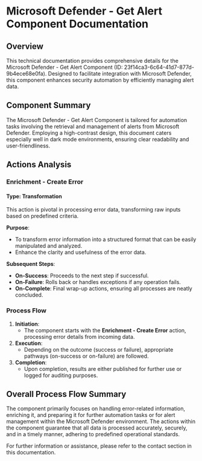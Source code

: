 # Microsoft Defender - Get Alert Component Documentation

## Overview
This technical documentation provides comprehensive details for the Microsoft Defender - Get Alert Component (ID: 23f14ca3-6c64-41d7-877d-9b4ece68e0fa). Designed to facilitate integration with Microsoft Defender, this component enhances security automation by efficiently managing alert data.

## Component Summary
The Microsoft Defender - Get Alert Component is tailored for automation tasks involving the retrieval and management of alerts from Microsoft Defender. Employing a high-contrast design, this document caters especially well in dark mode environments, ensuring clear readability and user-friendliness.

## Actions Analysis

### Enrichment - Create Error
#### Type: Transformation
This action is pivotal in processing error data, transforming raw inputs based on predefined criteria.

**Purpose**: 
- To transform error information into a structured format that can be easily manipulated and analyzed.
- Enhance the clarity and usefulness of the error data.

**Subsequent Steps**:
- **On-Success**: Proceeds to the next step if successful.
- **On-Failure**: Rolls back or handles exceptions if any operation fails.
- **On-Complete**: Final wrap-up actions, ensuring all processes are neatly concluded.

### Process Flow
1. **Initiation**:
   - The component starts with the **Enrichment - Create Error** action, processing error details from incoming data.
2. **Execution**:
   - Depending on the outcome (success or failure), appropriate pathways (on-success or on-failure) are followed.
3. **Completion**:
   - Upon completion, results are either published for further use or logged for auditing purposes.

## Overall Process Flow Summary
The component primarily focuses on handling error-related information, enriching it, and preparing it for further automation tasks or for alert management within the Microsoft Defender environment. The actions within the component guarantee that all data is processed accurately, securely, and in a timely manner, adhering to predefined operational standards.

For further information or assistance, please refer to the contact section in this documentation.

